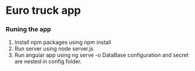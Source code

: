 # Euro truck app
### Runing the app
1. Install npm packages using npm install
2. Run server using node server.js
3. Run angular app using ng serve -o
DataBase configuration and secret are nested in config folder.

